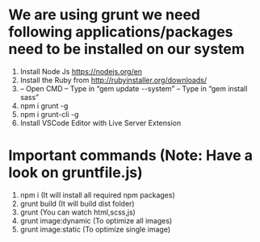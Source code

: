 # We are using grunt we need following applications/packages need to be installed on our system

1. Install Node Js https://nodejs.org/en
2. Install the Ruby from http://rubyinstaller.org/downloads/
3.  – Open CMD
    – Type in “gem update --system”
    – Type in “gem install sass”
4. npm i grunt -g
5. npm i grunt-cli -g
6. Install VSCode Editor with Live Server Extension


# Important commands (Note: Have a look on gruntfile.js)
1. npm i (It will install all required npm packages)
2. grunt build (It will build dist folder)
3. grunt (You can watch html,scss,js)
4. grunt image:dynamic (To optimize all images)
5. grunt image:static (To optimize single image) 
